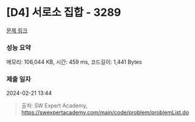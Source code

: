 # [D4] 서로소 집합 - 3289 

[문제 링크](https://swexpertacademy.com/main/code/problem/problemDetail.do?contestProbId=AWBJKA6qr2oDFAWr) 

### 성능 요약

메모리: 106,044 KB, 시간: 459 ms, 코드길이: 1,441 Bytes

### 제출 일자

2024-02-21 13:44



> 출처: SW Expert Academy, https://swexpertacademy.com/main/code/problem/problemList.do